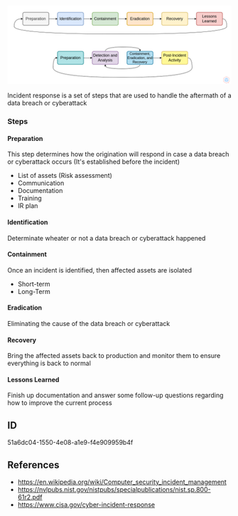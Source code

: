 <p align="center"> <img src="https://raw.githubusercontent.com/qeeqbox/incident-response/main/incident-response.png"></p>

Incident response is a set of steps that are used to handle the aftermath of a data breach or cyberattack

### Steps
#### Preparation
This step determines how the origination will respond in case a data breach or cyberattack occurs (It's established before the incident)
- List of assets (Risk assessment)
- Communication
- Documentation
- Training
- IR plan

#### Identification
Determinate wheater or not a data breach or cyberattack happened

#### Containment
Once an incident is identified, then affected assets are isolated
- Short-term
- Long-Term

#### Eradication
Eliminating the cause of the data breach or cyberattack

#### Recovery
Bring the affected assets back to production and monitor them to ensure everything is back to normal

#### Lessons Learned
Finish up documentation and answer some follow-up questions regarding how to improve the current process

## ID
51a6dc04-1550-4e08-a1e9-f4e909959b4f

## References
- https://en.wikipedia.org/wiki/Computer_security_incident_management
- https://nvlpubs.nist.gov/nistpubs/specialpublications/nist.sp.800-61r2.pdf
- https://www.cisa.gov/cyber-incident-response
